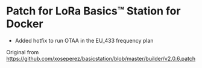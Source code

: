 # Patch for LoRa Basics™ Station for Docker

- Added hotfix to run OTAA in the EU_433 frequency plan

Original from https://github.com/xoseperez/basicstation/blob/master/builder/v2.0.6.patch
